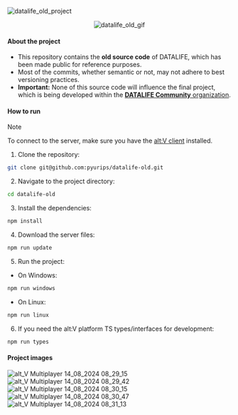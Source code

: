 ![datalife_old_project](https://github.com/user-attachments/assets/59c22bfa-90cf-4423-966a-fd9dfe36ba8a)

<p align="center">
  <img src="https://github.com/user-attachments/assets/67914b05-f48e-4d46-9932-243064feb0f8" alt="datalife_old_gif">
</p>

#### About the project
- This repository contains the **old source code** of DATALIFE, which has been made public for reference purposes.
- Most of the commits, whether semantic or not, may not adhere to best versioning practices.
- **Important:** None of this source code will influence the final project, which is being developed within the [**DATALIFE Community** organization](https://github.com/datalifecommunity).

#### How to run
> [!Note] 
> To connect to the server, make sure you have the [alt:V client](https://altv.mp/) installed.

1. Clone the repository:
```bash
git clone git@github.com:pyurips/datalife-old.git
```
2. Navigate to the project directory:
```bash
cd datalife-old
```
3. Install the dependencies:
```bash
npm install
```
4. Download the server files:
```bash
npm run update
```
5. Run the project:
* On Windows:
```bash
npm run windows
```
* On Linux:
```bash
npm run linux
```
6. If you need the alt:V platform TS types/interfaces for development:
```bash
npm run types
```

#### Project images
![alt_V Multiplayer 14_08_2024 08_29_15](https://github.com/user-attachments/assets/bac607d2-2a34-4246-a999-48debeb76a62)
![alt_V Multiplayer 14_08_2024 08_29_42](https://github.com/user-attachments/assets/0c7d21ae-b309-4dd3-ace6-91df3d0a55d7)
![alt_V Multiplayer 14_08_2024 08_30_15](https://github.com/user-attachments/assets/1055eb0d-aeeb-4716-8a08-ae457dd5d3e1)
![alt_V Multiplayer 14_08_2024 08_30_47](https://github.com/user-attachments/assets/43bc240c-0d76-4be9-becd-1524789bb54f)
![alt_V Multiplayer 14_08_2024 08_31_13](https://github.com/user-attachments/assets/4d43a300-b263-4e20-800d-80b4663655de)

